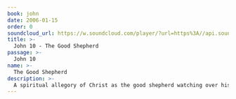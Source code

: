 ```yaml
---
book: john
date: 2006-01-15
order: 0
soundcloud_url: https://w.soundcloud.com/player/?url=https%3A//api.soundcloud.com/tracks/
title: >-
  John 10 - The Good Shepherd
passage: >-
  John 10
name: >-
  The Good Shepherd
description: >-
  A spiritual allegory of Christ as the good shepherd watching over his sheep.
---
```


